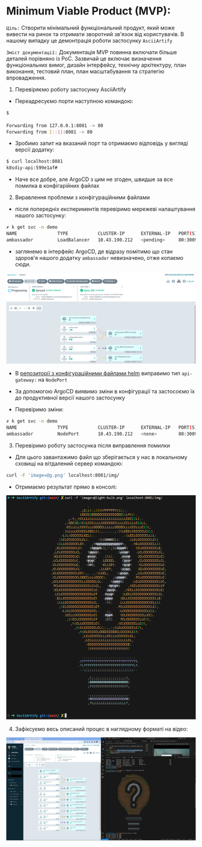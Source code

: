 # Minimum Viable Product (MVP):

`Ціль:` Створити мінімальний функціональний продукт, який може вивести на ринок та отримати зворотний зв'язок від користувачів. В нашому випадку це демонтрація роботи застосунку `AsciiArtify`

`Зміст документації:` Документація MVP повинна включати більше деталей порівняно із PoC. Зазвичай це включає визначення функціональних вимог, дизайн інтерфейсу, технічну архітектуру, план виконання, тестовий план, план масштабування та стратегію впровадження.

1. Перевіряємо роботу застосунку AsciiArtify
- Переадресуємо порти наступною командою:
```bash
$ 

Forwarding from 127.0.0.1:8081 -> 80
Forwarding from [::1]:8081 -> 80
```
- Зробимо запит на вказаний порт та отримаємо відповідь у вигляді версії додатку:  
```bash
$ curl localhost:8081
k8sdiy-api:599e1af#       
```
- Наче все добре, але  ArgoCD з цим не згоден, швидше за все помилка в конфігарійних файлах

2. Виравлення проблеми з конфігураційними файлами
- після попередніх експериментів перевіримо мережеві налаштування нашого застосунку:
```bash
✗ k get svc -n demo
NAME               TYPE           CLUSTER-IP      EXTERNAL-IP   PORT(S)               AGE
ambassador         LoadBalancer   10.43.190.212   <pending>     80:30092/TCP          84s
```
- заглянемо в інтерфейс ArgoCD, де відразу помітимо що стан здоров'я нашого додатку `ambassador` невизначено, отже копаємо сюди.

![ambassador](.img/ambassador.png)  
- В [репозиторії з конфігураційними файлами helm](https://github.com/vit-um/go-demo-app/blob/master/helm/values.yaml) виправимо тип `api-gateway:` на `NodePort`

- За допомогою ArgoCD виявимо зміни в конфігурації та застосоємо їх до продуктивної версії нашого застосунку

- Перевіримо зміни:
```bash
✗ k get svc -n demo
NAME               TYPE           CLUSTER-IP      EXTERNAL-IP   PORT(S)         AGE
ambassador         NodePort       10.43.190.212   <none>        80:30092/TCP    84s
```

3. Перевіримо роботу застосунка після виправлення помилки
- Для цього завантажимо файл що зберігається у нас в локальному сховищі на вітдалений сервер командою:
```bash
curl -F 'image=@g.png' localhost:8081/img/
```
- Отримаємо результат прямо в консолі:  

![Result](.img/argo_res.png)  

4. Зафіксуємо весь описаний процес в наглядному форматі на відео:

[![MPV Demo](.img/argo_mvp.png)](https://www.youtube.com/watch?v=uGHwzDpGGE0)



